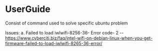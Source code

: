 # UserGuide
Consist of command used to solve specific ubuntu problem 

Issues:
a. Failed to load iwlwifi-8256-36- Error code- 2 -- https://www.cyberciti.biz/faq/intel-wifi-on-debian-linux-when-you-get-firmware-failed-to-load-iwlwifi-8265-36-error/
